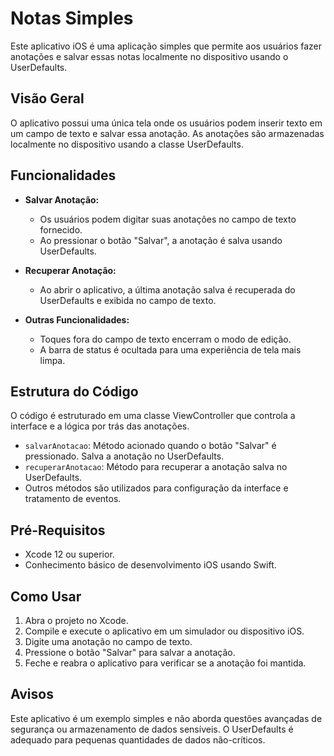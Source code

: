 # Notas Simples

Este aplicativo iOS é uma aplicação simples que permite aos usuários fazer anotações e salvar essas notas localmente no dispositivo usando o UserDefaults.

## Visão Geral

O aplicativo possui uma única tela onde os usuários podem inserir texto em um campo de texto e salvar essa anotação. As anotações são armazenadas localmente no dispositivo usando a classe UserDefaults.

## Funcionalidades

- **Salvar Anotação:**
  - Os usuários podem digitar suas anotações no campo de texto fornecido.
  - Ao pressionar o botão "Salvar", a anotação é salva usando UserDefaults.

- **Recuperar Anotação:**
  - Ao abrir o aplicativo, a última anotação salva é recuperada do UserDefaults e exibida no campo de texto.

- **Outras Funcionalidades:**
  - Toques fora do campo de texto encerram o modo de edição.
  - A barra de status é ocultada para uma experiência de tela mais limpa.

## Estrutura do Código

O código é estruturado em uma classe ViewController que controla a interface e a lógica por trás das anotações.

- `salvarAnotacao`: Método acionado quando o botão "Salvar" é pressionado. Salva a anotação no UserDefaults.
- `recuperarAnotacao`: Método para recuperar a anotação salva no UserDefaults.
- Outros métodos são utilizados para configuração da interface e tratamento de eventos.

## Pré-Requisitos

- Xcode 12 ou superior.
- Conhecimento básico de desenvolvimento iOS usando Swift.

## Como Usar

1. Abra o projeto no Xcode.
2. Compile e execute o aplicativo em um simulador ou dispositivo iOS.
3. Digite uma anotação no campo de texto.
4. Pressione o botão "Salvar" para salvar a anotação.
5. Feche e reabra o aplicativo para verificar se a anotação foi mantida.

## Avisos

Este aplicativo é um exemplo simples e não aborda questões avançadas de segurança ou armazenamento de dados sensíveis. O UserDefaults é adequado para pequenas quantidades de dados não-críticos.
